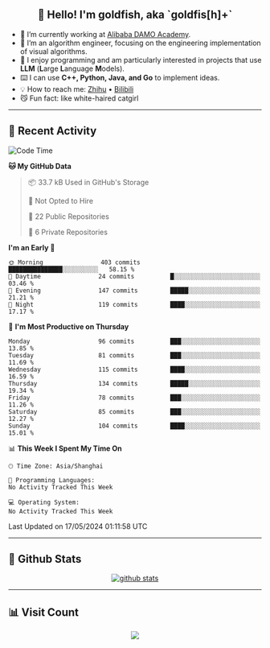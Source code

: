
<h2 align="center">👋 Hello! I'm goldfish, aka `goldfis[h]+`</h2>

- 📍 I’m currently working at [Alibaba DAMO Academy](https://damo.alibaba.com/).  
- 🌱 I’m an algorithm engineer, focusing on the engineering implementation of visual algorithms.  
- 💬 I enjoy programming and am particularly interested in projects that use **LLM** (**L**arge **L**anguage **M**odels).   
- ⌨️ I can use **C++, Python, Java, and Go** to implement ideas.  
- 💡 How to reach me: [Zhihu](https://www.zhihu.com/people/goldfishh) • [Bilibili](https://space.bilibili.com/11349246)  
- 😼 Fun fact: like white-haired catgirl  

-------

## 🔧 Recent Activity

<!--START_SECTION:waka-->
![Code Time](http://img.shields.io/badge/Code%20Time-85%20hrs%2024%20mins-blue)

**🐱 My GitHub Data** 

> 📦 33.7 kB Used in GitHub's Storage 
 > 
> 🚫 Not Opted to Hire
 > 
> 📜 22 Public Repositories 
 > 
> 🔑 6 Private Repositories 
 > 
**I'm an Early 🐤** 

```text
🌞 Morning                403 commits         ███████████████░░░░░░░░░░   58.15 % 
🌆 Daytime                24 commits          █░░░░░░░░░░░░░░░░░░░░░░░░   03.46 % 
🌃 Evening                147 commits         █████░░░░░░░░░░░░░░░░░░░░   21.21 % 
🌙 Night                  119 commits         ████░░░░░░░░░░░░░░░░░░░░░   17.17 % 
```
📅 **I'm Most Productive on Thursday** 

```text
Monday                   96 commits          ███░░░░░░░░░░░░░░░░░░░░░░   13.85 % 
Tuesday                  81 commits          ███░░░░░░░░░░░░░░░░░░░░░░   11.69 % 
Wednesday                115 commits         ████░░░░░░░░░░░░░░░░░░░░░   16.59 % 
Thursday                 134 commits         █████░░░░░░░░░░░░░░░░░░░░   19.34 % 
Friday                   78 commits          ███░░░░░░░░░░░░░░░░░░░░░░   11.26 % 
Saturday                 85 commits          ███░░░░░░░░░░░░░░░░░░░░░░   12.27 % 
Sunday                   104 commits         ████░░░░░░░░░░░░░░░░░░░░░   15.01 % 
```


📊 **This Week I Spent My Time On** 

```text
🕑︎ Time Zone: Asia/Shanghai

💬 Programming Languages: 
No Activity Tracked This Week

💻 Operating System: 
No Activity Tracked This Week
```


 Last Updated on 17/05/2024 01:11:58 UTC
<!--END_SECTION:waka-->

-------

## 📆 Github Stats

<p align="center">
    <a href="https://github.com/anuraghazra/github-readme-stats">
      <img src="https://github-readme-stats.vercel.app/api?username=goldfishh&show_icons=true&theme=dracula" alt="github stats" />
    </a>
</p>

-------

## 📊 Visit Count

<p align="center">
  <a href="https://count.getloli.com/"><img src="https://count.getloli.com/get/@:goldfishh?theme=rule34"></a>
</p>
